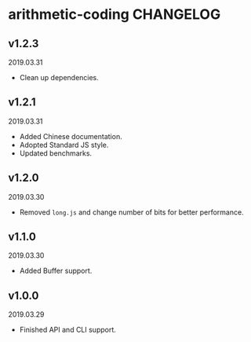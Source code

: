# arithmetic-coding CHANGELOG

## v1.2.3

2019.03.31

- Clean up dependencies.

## v1.2.1

2019.03.31

- Added Chinese documentation.
- Adopted Standard JS style.
- Updated benchmarks.

## v1.2.0

2019.03.30

- Removed `long.js` and change number of bits for better performance.

## v1.1.0

2019.03.30

- Added Buffer support.

## v1.0.0

2019.03.29

- Finished API and CLI support.
